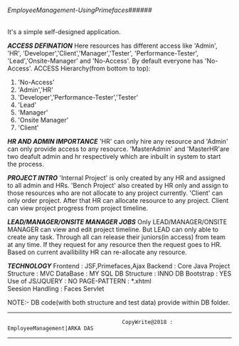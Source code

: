 ###### EmployeeManagement-UsingPrimefaces######
It's a simple self-designed application. 

***********ACCESS DEFINATION***********
Here resources has different access like 'Admin', 'HR', 'Developer','Client','Manager','Tester', 'Performance-Tester', 'Lead','Onsite-Manager' and 'No-Access'. 
By default everyone has 'No-Access'.
ACCESS Hierarchy(from bottom to top):
1.  'No-Access'
2.  'Admin','HR'
3.  'Developer','Performance-Tester','Tester'
4.  'Lead'
5.  'Manager'
6.  'Onsite Manager'
7.  'Client'


***********HR AND ADMIN IMPORTANCE***********
'HR' can only hire any resource and 'Admin' can only provide access to any resource.
'MasterAdmin' and 'MasterHR'are two deafult admin and hr respectively which are inbuilt in system to start the process.


***********PROJECT INTRO***********
'Internal Project' is only created by any HR and assigned to all admin and HRs. 'Bench Project' also created by HR only and assign to those resources who are not allocate to any project currently.
'Client' can only order project. After that HR can allocate resource to any project. Client can view project progress from project timeline.


***********LEAD/MANAGER/ONSITE MANAGER JOBS***********
Only LEAD/MANAGER/ONSITE MANAGER can view and edit project timeline. But LEAD can only able to create any task. Through all can release their juniors(in access) from team at any time. If they request for any resource then the request goes to HR. Based on current availibility HR can re-allocate any resource.


***********TECHNOLOGY***********
Frontend           :  JSF,Primefaces,Ajax
Backend            :  Core Java
Project Structure  :  MVC
DataBase           :  MY SQL
DB Structure       :  INNO DB
Bootstrap          :  YES
Use of JS/JQUERY   :  NO
PAGE-PATTERN       :  *.xhtml       
Seesion Handling   :  Faces Servlet

NOTE:- DB code(with both structure and test data) provide within DB folder.

*************************************************************************************************************************************
                                        CopyWrite@2018 : EmployeeManagement|ARKA DAS
*************************************************************************************************************************************                                        
